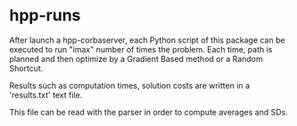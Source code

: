 # hpp-runs

After launch a hpp-corbaserver, each Python script of this package can be executed to run "imax" number of times the problem. Each time, path is planned and then optimize by a Gradient Based method or a Random Shortcut.

Results such as computation times, solution costs are written in a 'results.txt' text file.

This file can be read with the parser in order to compute averages and SDs.
